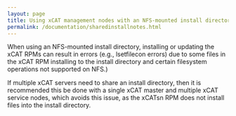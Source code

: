 ```yaml
---
layout: page
title: Using xCAT management nodes with an NFS-mounted install directory
permalink: /documentation/sharedinstallnotes.html
---
```


When using an NFS-mounted install directory, installing or updating the xCAT RPMs can result in errors (e.g., lsetfilecon errors) due to some files in the xCAT RPM installing to the install directory and certain filesystem operations not supported on NFS.)

If multiple xCAT servers need to share an install directory, then it is recommended this be done with a single xCAT master and multiple xCAT service nodes, which avoids this issue, as the xCATsn RPM does not install files into the install directory.
